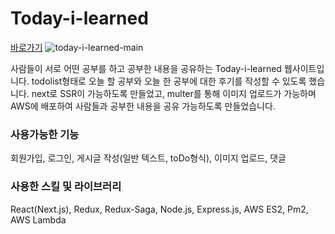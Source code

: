 # Today-i-learned

[바로가기](http://hummingbird.kr/)
![today-i-learned-main](https://user-images.githubusercontent.com/91449200/163106065-1d39c462-958f-473f-9f8e-cd1e7c983c0b.PNG)

사람들이 서로 어떤 공부를 하고 공부한 내용을 공유하는 Today-i-learned 웹사이트입니다.
todolist형태로 오늘 할 공부와 오늘 한 공부에 대한 후기를 작성할 수 있도록 했습니다.
next로 SSR이 가능하도록 만들었고, multer를 통해 이미지 업로드가 가능하며 AWS에 배포하여 사람들과 공부한 내용을 
공유 가능하도록 만들었습니다.

### 사용가능한 기능
회원가입, 로그인, 게시글 작성(일반 텍스트, toDo형식), 이미지 업로드, 댓글

### 사용한 스킬 및 라이브러리
React(Next.js), Redux, Redux-Saga, Node.js, Express.js, AWS ES2, Pm2, AWS Lambda


